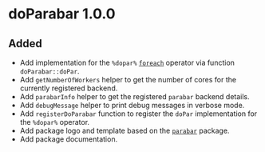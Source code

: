 # doParabar 1.0.0

## Added
- Add implementation for the `%dopar%`
  [`foreach`](https://CRAN.R-project.org/package=foreach) operator via function
  `doParabar::doPar`.
- Add `getNumberOfWorkers` helper to get the number of cores for the currently
  registered backend.
- Add `parabarInfo` helper to get the registered `parabar` backend details.
- Add `debugMessage` helper to print debug messages in verbose mode.
- Add `registerDoParabar` function to register the `doPar` implementation for
  the `%dopar%` operator.
- Add package logo and template based on the
  [`parabar`](https://parabar.mihaiconstantin.com) package.
- Add package documentation.
